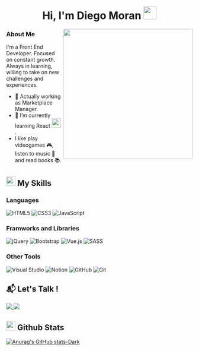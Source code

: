 <h1 align="center"> Hi, I'm Diego Moran <img src="https://media.giphy.com/media/hvRJCLFzcasrR4ia7z/giphy.gif" width="35px"></h1>

<img align="right" width="350px" src="https://fiverr-res.cloudinary.com/images/t_main1,q_auto,f_auto,q_auto,f_auto/v1/attachments/delivery/asset/113890dcec5607b287aeb3b86e2fc7b1-1680176427/IT-office_High_res/create-a-pixel-art-illustration-or-gif.gif">


### About Me

<p>
  I'm a Front End Developer. Focused on constant growth. Always in learning, willing to take on new challenges and experiences.
</p>

- 🔭 Actually working as Marketplace Manager.
- 🌱 I’m currently learning React <img src="https://upload.wikimedia.org/wikipedia/commons/thumb/a/a7/React-icon.svg/512px-React-icon.svg.png" width="25px">.
- I like play videogames 🎮, listen to music 🎸 and read books 📚.

## <img src="https://media2.giphy.com/media/QssGEmpkyEOhBCb7e1/giphy.gif?cid=ecf05e47a0n3gi1bfqntqmob8g9aid1oyj2wr3ds3mg700bl&rid=giphy.gif" width ="25px"> My Skills

### Languages
![HTML5](https://img.shields.io/badge/html5-%23E34F26.svg?style=for-the-badge&logo=html5&logoColor=white)
![CSS3](https://img.shields.io/badge/css3-%231572B6.svg?style=for-the-badge&logo=css3&logoColor=white)
![JavaScript](https://img.shields.io/badge/javascript-%23323330.svg?style=for-the-badge&logo=javascript&logoColor=%23F7DF1E)
### Framworks and Libraries
![jQuery](https://img.shields.io/badge/jquery-%230769AD.svg?style=for-the-badge&logo=jquery&logoColor=white)
![Bootstrap](https://img.shields.io/badge/bootstrap-%238511FA.svg?style=for-the-badge&logo=bootstrap&logoColor=white)
![Vue.js](https://img.shields.io/badge/vuejs-%2335495e.svg?style=for-the-badge&logo=vuedotjs&logoColor=%234FC08D)
![SASS](https://img.shields.io/badge/SASS-hotpink.svg?style=for-the-badge&logo=SASS&logoColor=white)
### Other Tools
![Visual Studio](https://img.shields.io/badge/Visual%20Studio-5C2D91.svg?style=for-the-badge&logo=visual-studio&logoColor=white)
![Notion](https://img.shields.io/badge/Notion-%23000000.svg?style=for-the-badge&logo=notion&logoColor=white)
![GitHub](https://img.shields.io/badge/github-%23121011.svg?style=for-the-badge&logo=github&logoColor=white)
![Git](https://img.shields.io/badge/git-%23F05033.svg?style=for-the-badge&logo=git&logoColor=white)

## 📬 Let's Talk !

<a href="mailto:diegocmd20@gmail.com" target="blank">
  <img src="https://img.shields.io/badge/Gmail-D14836?style=for-the-badge&logo=gmail&logoColor=white">
</a>
<a href="https://www.linkedin.com/in/diego-moran-s/" target="blank">
  <img src="https://img.shields.io/badge/linkedin-%230077B5.svg?style=for-the-badge&logo=linkedin&logoColor=white">
</a>

## <img src="https://media.giphy.com/media/iY8CRBdQXODJSCERIr/giphy.gif" width="25"> Github Stats
[![Anurag's GitHub stats-Dark](https://github-readme-stats.vercel.app/api?username=diegocmd20&show_icons=true&theme=dark#gh-dark-mode-only)](https://github.com/anuraghazra/github-readme-stats#gh-dark-mode-only)
